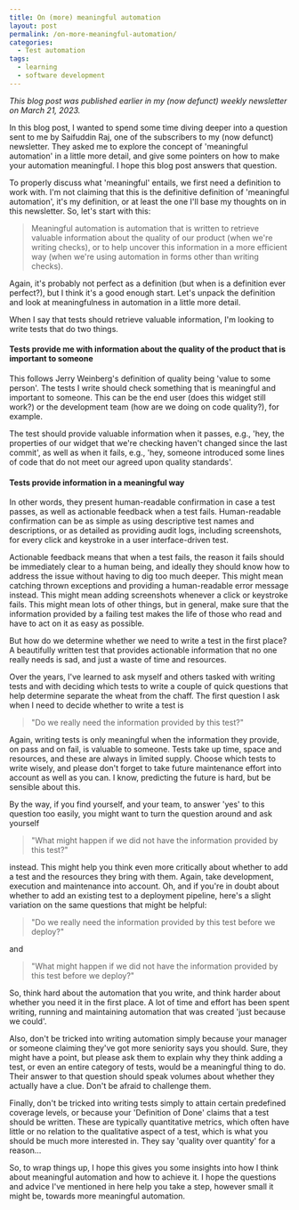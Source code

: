 ```yaml
---
title: On (more) meaningful automation
layout: post
permalink: /on-more-meaningful-automation/
categories:
  - Test automation
tags:
  - learning
  - software development
---
```

_This blog post was published earlier in my (now defunct) weekly newsletter on March 21, 2023._

In this blog post, I wanted to spend some time diving deeper into a question sent to me by Saifuddin Raj, one of the subscribers to my (now defunct) newsletter. They asked me to explore the concept of 'meaningful automation' in a little more detail, and give some pointers on how to make your automation meaningful. I hope this blog post answers that question.

To properly discuss what 'meaningful' entails, we first need a definition to work with. I'm not claiming that this is the definitive definition of 'meaningful automation', it's my definition, or at least the one I'll base my thoughts on in this newsletter. So, let's start with this:

> Meaningful automation is automation that is written to retrieve valuable information about the quality of our product (when we're writing checks), or to help uncover this information in a more efficient way (when we're using automation in forms other than writing checks).

Again, it's probably not perfect as a definition (but when is a definition ever perfect?), but I think it's a good enough start. Let's unpack the definition and look at meaningfulness in automation in a little more detail.

When I say that tests should retrieve valuable information, I'm looking to write tests that do two things.

#### Tests provide me with information about the quality of the product that is important to someone
This follows Jerry Weinberg's definition of quality being 'value to some person'. The tests I write should check something that is meaningful and important to someone. This can be the end user (does this widget still work?) or the development team (how are we doing on code quality?), for example.

The test should provide valuable information when it passes, e.g., 'hey, the properties of our widget that we're checking haven't changed since the last commit', as well as when it fails, e.g., 'hey, someone introduced some lines of code that do not meet our agreed upon quality standards'.

#### Tests provide information in a meaningful way
In other words, they present human-readable confirmation in case a test passes, as well as actionable feedback when a test fails. Human-readable confirmation can be as simple as using descriptive test names and descriptions, or as detailed as providing audit logs, including screenshots, for every click and keystroke in a user interface-driven test.

Actionable feedback means that when a test fails, the reason it fails should be immediately clear to a human being, and ideally they should know how to address the issue without having to dig too much deeper. This might mean catching thrown exceptions and providing a human-readable error message instead. This might mean adding screenshots whenever a click or keystroke fails. This might mean lots of other things, but in general, make sure that the information provided by a failing test makes the life of those who read and have to act on it as easy as possible.

But how do we determine whether we need to write a test in the first place? A beautifully written test that provides actionable information that no one really needs is sad, and just a waste of time and resources.

Over the years, I've learned to ask myself and others tasked with writing tests and with deciding which tests to write a couple of quick questions that help determine separate the wheat from the chaff. The first question I ask when I need to decide whether to write a test is

> "Do we really need the information provided by this test?"

Again, writing tests is only meaningful when the information they provide, on pass and on fail, is valuable to someone. Tests take up time, space and resources, and these are always in limited supply. Choose which tests to write wisely, and please don't forget to take future maintenance effort into account as well as you can. I know, predicting the future is hard, but be sensible about this.

By the way, if you find yourself, and your team, to answer 'yes' to this question too easily, you might want to turn the question around and ask yourself

> "What might happen if we did not have the information provided by this test?"

instead. This might help you think even more critically about whether to add a test and the resources they bring with them. Again, take development, execution and maintenance into account. Oh, and if you're in doubt about whether to add an existing test to a deployment pipeline, here's a slight variation on the same questions that might be helpful:

> "Do we really need the information provided by this test before we deploy?"

and

> "What might happen if we did not have the information provided by this test before we deploy?"

So, think hard about the automation that you write, and think harder about whether you need it in the first place. A lot of time and effort has been spent writing, running and maintaining automation that was created 'just because we could'.

Also, don't be tricked into writing automation simply because your manager or someone claiming they've got more seniority says you should. Sure, they might have a point, but please ask them to explain why they think adding a test, or even an entire category of tests, would be a meaningful thing to do. Their answer to that question should speak volumes about whether they actually have a clue. Don't be afraid to challenge them.

Finally, don't be tricked into writing tests simply to attain certain predefined coverage levels, or because your 'Definition of Done' claims that a test should be written. These are typically quantitative metrics, which often have little or no relation to the qualitative aspect of a test, which is what you should be much more interested in. They say 'quality over quantity' for a reason...

So, to wrap things up, I hope this gives you some insights into how I think about meaningful automation and how to achieve it. I hope the questions and advice I've mentioned in here help you take a step, however small it might be, towards more meaningful automation.